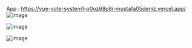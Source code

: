 App : https://vue-vote-system1-p0oz68p8i-mustafa05deniz.vercel.app/
![image](https://user-images.githubusercontent.com/10469647/159925252-8bd8b737-2d94-466d-bc77-f0bed8498095.png)

![image](https://user-images.githubusercontent.com/10469647/159925312-48e57de8-049d-4b71-a778-876248071374.png)

![image](https://user-images.githubusercontent.com/10469647/159925483-c6e29316-c16c-48b8-86a3-707626e02894.png)
